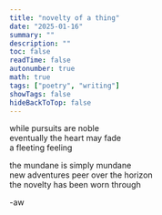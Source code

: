 ```yaml
---
title: "novelty of a thing"
date: "2025-01-16"
summary: ""
description: ""
toc: false
readTime: false
autonumber: true
math: true
tags: ["poetry", "writing"]
showTags: false
hideBackToTop: false
---
```


while pursuits are noble  
eventually the heart may fade    
a fleeting feeling  
  
the mundane is simply mundane  
new adventures peer over the horizon  
the novelty has been worn through  
    
  
-aw